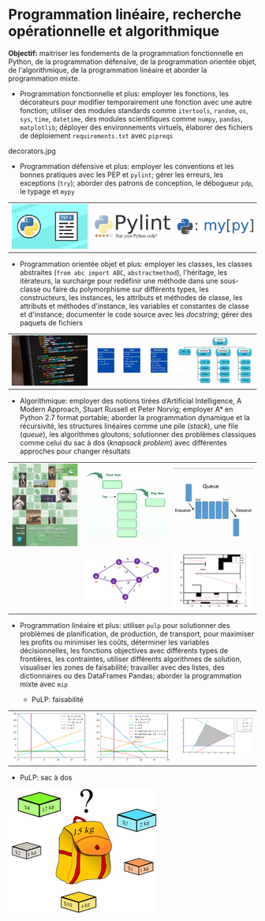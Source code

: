 # Programmation linéaire, recherche opérationnelle et algorithmique 

**Objectif:** maitriser les fondements de la programmation fonctionnelle en Python, de la programmation défensive, de la programmation orientée objet, de l'algorithmique, de la programmation linéaire et aborder la programmation mixte.

- Programmation fonctionnelle et plus: employer les fonctions, les décorateurs pour modifier temporairement une fonction avec une autre fonction; utiliser des modules standards comme `itertools`, `random`, `os`, `sys`, `time`, `datetime`, des modules scientifiques comme `numpy`, `pandas`, `matplotlib`; déployer des environnements virtuels, élaborer des fichiers de déploiement `requirements.txt` avec `pipreqs`

decorators.jpg

- Programmation défensive et plus: employer les conventions et les bonnes pratiques avec les PEP et `pylint`; gérer les erreurs, les exceptions (`try`); aborder des patrons de conception, le débogueur `pdp`, le typage et `mypy`

|   |   |   |
|:---|:---|:---|
| <img src="img/pep8.jpg" alt="" width="300"> | <img src="img/pylint.jpg" alt="" width="300">  | <img src="img/mypy.jpg" alt="" width="300">  |

- Programmation orientée objet et plus: employer les classes, les classes abstraites (`from abc import ABC`, `abstractmethod`), l'héritage, les itérateurs, la surcharge pour redéfinir une méthode dans une sous-classe ou faire du polymorphisme sur différents types, les constructeurs, les instances, les attributs et méthodes de classe, les attributs et méthodes d'instance, les variables et constantes de classe et d'instance; documenter le code source avec les *docstring*; gérer des paquets de fichiers

|   |   |   |
|:---|:---|:---|
| <img src="img/oop.jpg" alt="" width="300"> | <img src="img/oop2.jpg" alt="" width="300">  | <img src="img/package.jpg" alt="" width="300">  |

- Algorithmique: employer des notions tirées d’Artificial Intelligence, A Modern Approach, Stuart Russell et Peter Norvig; employer A* en Python 2.7 format portable; aborder la programmation dynamique et la récursivité, les structures linéaires comme une pile (*stack*), une file (*queue*), les algorithmes gloutons; solutionner des problèmes classiques comme celui du sac à dos (*knapsack problem*) avec différentes approches pour changer résultats

|   |   |   |
|:---|:---|:---|
| <img src="img/aima.jpg" alt="" width="250"> | <img src="img/stack.jpg" alt="" width="300">  | <img src="img/queue.jpg" alt="" width="300">  |
|   | <img src="img/astar2.jpg" alt="" width="300">  | <img src="img/astar.jpg" alt="" width="300">  |

- Programmation linéaire et plus: utiliser `pulp` pour solutionner des problèmes de planification, de production, de transport, pour maximiser les profits ou minimiser les coûts, déterminer les variables décisionnelles, les fonctions objectives avec différents types de frontières, les contraintes, utiliser différents algorithmes de solution, visualiser les zones de faisabilité; travailler avec des listes, des dictionnaires ou des DataFrames Pandas; aborder la programmation mixte avec `mip`

  - PuLP: faisabilité

|   |   |   |
|:---|:---|:---|
| <img src="img/faisabilite.jpg" alt="" width="300"> | <img src="img/faisabilite2.jpg" alt="" width="300">  | <img src="img/max.jpg" alt="" width="300">  |

  - PuLP: sac à dos

<img src="img/knapsack.jpg" alt="" width="300">
